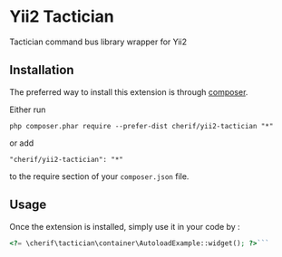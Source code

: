 Yii2 Tactician
==============
Tactician command bus library wrapper for Yii2

Installation
------------

The preferred way to install this extension is through [composer](http://getcomposer.org/download/).

Either run

```
php composer.phar require --prefer-dist cherif/yii2-tactician "*"
```

or add

```
"cherif/yii2-tactician": "*"
```

to the require section of your `composer.json` file.


Usage
-----

Once the extension is installed, simply use it in your code by  :

```php
<?= \cherif\tactician\container\AutoloadExample::widget(); ?>```
